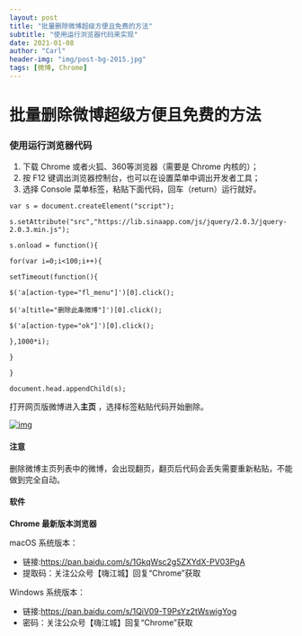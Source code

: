 ```yaml
---
layout: post
title: "批量删除微博超级方便且免费的方法"
subtitle: "使用运行浏览器代码来实现"
date: 2021-01-08
author: "Carl"
header-img: "img/post-bg-2015.jpg"
tags: [微博, Chrome]
---
```



# 批量删除微博超级方便且免费的方法

### 使用运行浏览器代码

1. 下载 Chrome 或者火狐、360等浏览器（需要是 Chrome 内核的）；
2. 按 F12 键调出浏览器控制台，也可以在设置菜单中调出开发者工具；
3. 选择 Console 菜单标签，粘贴下面代码，回车（return）运行就好。

```
var s = document.createElement("script");

s.setAttribute("src","https://lib.sinaapp.com/js/jquery/2.0.3/jquery-2.0.3.min.js");

s.onload = function(){

for(var i=0;i<100;i++){

setTimeout(function(){

$('a[action-type="fl_menu"]')[0].click();

$('a[title="删除此条微博"]')[0].click();

$('a[action-type="ok"]')[0].click();

},1000*i);

}

}

document.head.appendChild(s);
```

打开网页版微博进入**主页** ，选择标签粘贴代码开始删除。

[![img](https://github-blog-carl.oss-cn-hangzhou.aliyuncs.com/2019-05-200.09.10.png)](https://github-blog-carl.oss-cn-hangzhou.aliyuncs.com/2019-05-200.09.10.png)

#### 注意

删除微博主页列表中的微博，会出现翻页，翻页后代码会丢失需要重新粘贴，不能做到完全自动。

#### 软件

**Chrome 最新版本浏览器**

macOS 系统版本：

- 链接:https://pan.baidu.com/s/1GkqWsc2g5ZXYdX-PV03PgA
- 提取码：关注公众号【嗨江城】回复“Chrome”获取

Windows 系统版本：

- 链接:https://pan.baidu.com/s/1QiV09-T9PsYz2tWswigYog
- 密码：关注公众号【嗨江城】回复“Chrome”获取